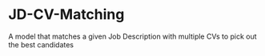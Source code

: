 # JD-CV-Matching
A model that matches a given Job Description with multiple CVs to pick out the best candidates

